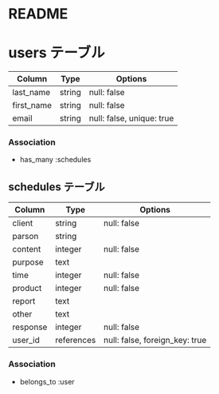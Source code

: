 # README

# users テーブル
| Column             | Type       | Options                  |
| ------------------ | ------     | -----------              |
| last_name          | string     | null: false              |
| first_name         | string     | null: false              |
| email              | string     | null: false, unique: true|

### Association
- has_many :schedules


## schedules テーブル
| Column             | Type       | Options     |
| ------------------ | ------     | ----------- |
| client             | string     | null: false |
| parson             | string     |             |
| content            | integer    | null: false |
| purpose            | text       |             |
| time               | integer    | null: false |
| product            | integer    | null: false |
| report             | text       |             |
| other              | text       |             |
| response           | integer    | null: false |
| user_id            | references | null: false, foreign_key: true|

### Association
- belongs_to :user